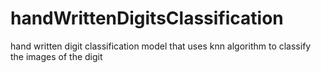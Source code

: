 # handWrittenDigitsClassification
hand written digit classification model that uses knn algorithm to classify the images of the digit
